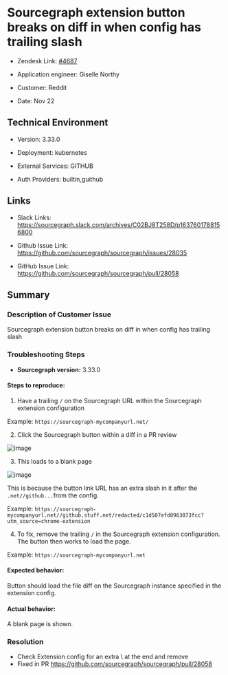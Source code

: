 

# Sourcegraph extension button breaks on diff in when config has trailing slash <!-- Ticket Title  Hint: include keywords to make it searchable -->



- Zendesk Link: [#4687](https://sourcegraph.zendesk.com/agent/tickets/4687)

- Application engineer: Giselle Northy

- Customer: Reddit <!-- Redact if this contains personally identifying information -->

- Date: Nov 22


<!-- Data populated from integration, speak to Ben Gordon or Michael Bali if not working -->

<!-- During Internal team trial, fill missing data manually (we are waiting for all data to sync) -->



## Technical Environment

- Version: 3.33.0​

- Deployment: kubernetes

- External Services: GITHUB

- Auth Providers: builtin,guithub





## Links
<!-- Data for application engineer manual entry -->
- Slack Links: https://sourcegraph.slack.com/archives/C02BJ8T258D/p1637601788156800

- Github Issue Link: https://github.com/sourcegraph/sourcegraph/issues/28035

- GitHub Issue Link: https://github.com/sourcegraph/sourcegraph/pull/28058



## Summary

### Description of Customer Issue



Sourcegraph extension button breaks on diff in when config has trailing slash



### Troubleshooting Steps



- **Sourcegraph version:** 3.33.0 <!-- the version of Sourcegraph or "Sourcegraph.com" -->



#### Steps to reproduce:



1. Have a trailing `/` on the Sourcegraph URL within the Sourcegraph extension configuration

Example: `https://sourcegraph-mycompanyurl.net/`



2. Click the Sourcegraph button within a diff in a PR review



![image](https://user-images.githubusercontent.com/27694443/142913653-aead0a83-3b40-49f1-8cd3-0436e8f2f8d2.png)



3. This loads to a blank page



![image](https://user-images.githubusercontent.com/27694443/142912978-e817deaf-1d35-4666-bbac-2066508992ea.png)



This is because the button link URL has an extra slash in it after the `.net//github...`from the config.



Example: `https://sourcegraph-mycompanyurl.net//github.stuff.net/redacted/c1d507efd8963073fcc?utm_source=chrome-extension`



4. To fix, remove the trailing `/` in the Sourcegraph extension configuration. The button then works to load the page.



Example: `https://sourcegraph-mycompanyurl.net`



#### Expected behavior:



Button should load the file diff on the Sourcegraph instance specified in the extension config.



#### Actual behavior:



A blank page is shown.



### Resolution



- Check Extension config for an extra \ at the end and remove
- Fixed in PR https://github.com/sourcegraph/sourcegraph/pull/28058


<!-- Once complete, upload a copy to https://github.com/sourcegraph/support-tools-internal/tree/main/resolved-tickets as a .md file -->
<!-- Name the file 4687.md -->
